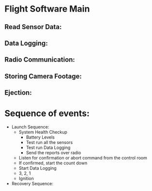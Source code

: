 # Flight Software Main

## Read Sensor Data:

## Data Logging:

## Radio Communication:

## Storing Camera Footage:

## Ejection:


# Sequence of events:
- Launch Sequence:
    - System Health Checkup
        - Battery Levels
        - Test run all the sensors
        - Test run Data Logging
        - Send the reports over radio
    - Listen for confirmation or abort command from the control room
    - If confirmed, start the count down
    - Start Data Logging
    - 3, 2, 1
    - Ignition
- Recovery Sequence:

